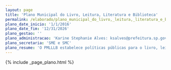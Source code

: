 ```yaml
---
layout: page
title: 'Plano Municipal do Livro, Leitura, Literatura e Biblioteca'
permalink: /elaborado/plano_municipal_do_livro,_leitura,_literatura_e_biblioteca
plano_date_inicio: '1/1/2016'
plano_date_fim: '12/31/2026'
plano_gestao: ''
plano_administracao: 'Karine Stephanie Alves: ksalves@prefeitura.sp.gov.br, Fernanda Pardini: fernandapcosta@prefeitura.sp.gov.br, Milene Freire: mtfreire@sme.prefeitura.sp.gov.br, José Lima: jose.lima@sme.prefeitura.sp.gov.br'
plano_secretaria: 'SME e SMC'
plano_resume: 'O PMLLLB estabelece políticas públicas para o livro, leitura, literatura e bibliotecas, garantindo recursos e acesso, promovendo integração entre escolas, bibliotecas e outros espaços literários. Visa ainda apoiar a criação literária, promover debates, formar mediadores e estimular a economia do livro. Também busca garantir políticas e equipamentos em todas as regiões, além de promover literatura não hegemônica, como a marginal, de mulheres, negros e LGBTs.'
---
```

<div>
{% include _page_plano.html %}
</div>
